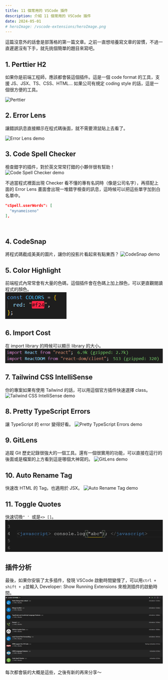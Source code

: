 ```yaml
---
title: 11 個常用的 VSCode 插件
description: 介紹 11 個常用的 VSCode 插件
date: 2024-05-01
# heroImage: /vscode-extensions/heroImage.png
---
```


這篇沒意外的話會是部落格的第一篇文章。之前一直想培養寫文章的習慣，不過一直遲遲沒有下手，就先挑個簡單的題目來寫吧。

## 1. Perttier H2

如果你是前端工程師，應該都會裝這個插件。這是一個 code format 的工具，支援 JS、JSX、TS、CSS、HTML... 如果公司有規定 coding style 的話，這是一個很方便的工具。

![Perttier](https://lh3.googleusercontent.com/sfHO5MKevLesNw1grlh21j0hgtH5IaMmASI5aVv_-gYyF7dvA96FlS7mdagWM6NDPxfEY2JwkArooEZZPOzXmu01-g=w640-h400-e365-rj-sc0x00ffffff)

## 2. Error Lens

讓錯誤訊息直接顯示在程式碼後面，就不需要滑鼠貼上去看了。

![Error Lens demo](https://raw.githubusercontent.com/usernamehw/vscode-error-lens/master/img/demo.png)

## 3. Code Spell Checker

檢查錯字的插件，對於英文常常打錯的小夥伴很有幫助！
![Code Spell Checker demo](https://raw.githubusercontent.com/streetsidesoftware/vscode-spell-checker/main/images/suggestions.gif)

不過當程式裡面出現 Checker 看不懂的專有名詞時（像是公司名字），再搭配上面的 Error Lens 畫面會出現一堆錯字檢查的訊息，這時候可以把這些單字加到白名單中。

```json
"cSpell.userWords": [
  "mynameiseno"
],
```

<br/>

## 4. CodeSnap

將程式碼截成美美的圖片，讓你的投影片看起來有點東西？
![CodeSnap demo](https://raw.githubusercontent.com/kufii/CodeSnap/master/examples/monokai_fira-code.png)

## 5. Color Highlight

前端程式內常常會有大量的色碼，這個插件會在色碼上加上顏色，可以更直觀閱讀程式的顏色。<br/>
![Color Highlight demo](public/vscode-extensions/color-highlight.png)

## 6. Import Cost

在 import library 的時候可以顯示 library 的大小。
![Import Cost demo](public/vscode-extensions/import-cost.png)

## 7. Tailwind CSS IntelliSense

你的專案如果有使用 Tailwind 的話，可以用這個官方插件快速選擇 class。
![Tailwind CSS IntelliSense demo](https://raw.githubusercontent.com/bradlc/vscode-tailwindcss/master/packages/vscode-tailwindcss/.github/autocomplete.png)

## 8. Pretty TypeScript Errors

讓 TypeScript 的 error 變得好看。
![Pretty TypeScript Errors demo](https://github.com/yoavbls/pretty-ts-errors/raw/main/assets/this.png)

## 9. GitLens

追蹤 Git 歷史記錄很強大的一個工具。還有一個很實用的功能，可以直接在這行的後面或是檔案的上方看到這是哪個大神寫的。
![GitLens demo](https://raw.githubusercontent.com/gitkraken/vscode-gitlens/main/images/docs/current-line-blame.png)

## 10. Auto Rename Tag

快速改 HTML 的 Tag，也適用於 JSX。
![Auto Rename Tag demo](https://github.com/formulahendry/vscode-auto-rename-tag/raw/HEAD/images/usage.gif)

## 11. Toggle Quotes

快速切換`" ' `或是`<> []`。
![Toggle Quotes Tag demo](public/vscode-extensions/toggle-quotes-demo.gif)

## 插件分析

最後，如果你安裝了太多插件，發現 VSCode 啟動時間變慢了，可以用`ctrl + shift + p`並輸入 Developer: Show Running Extensions 來檢測插件的啟動時間。
![Toggle Quotes Tag demo](public/vscode-extensions/extensions-analyze.png)

每次都會裝的大概是這些，之後有新的再來分享～
